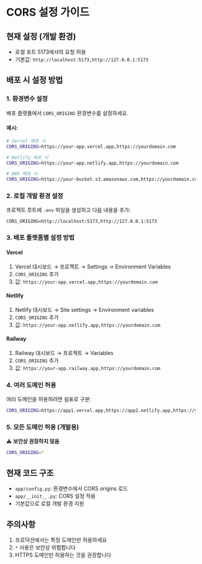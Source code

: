 # CORS 설정 가이드

## 현재 설정 (개발 환경)
- 로컬 포트 5173에서의 요청 허용
- 기본값: `http://localhost:5173,http://127.0.0.1:5173`

## 배포 시 설정 방법

### 1. 환경변수 설정
배포 플랫폼에서 `CORS_ORIGINS` 환경변수를 설정하세요.

#### 예시:
```bash
# Vercel 배포 시
CORS_ORIGINS=https://your-app.vercel.app,https://yourdomain.com

# Netlify 배포 시  
CORS_ORIGINS=https://your-app.netlify.app,https://yourdomain.com

# AWS 배포 시
CORS_ORIGINS=https://your-bucket.s3.amazonaws.com,https://yourdomain.com
```

### 2. 로컬 개발 환경 설정
프로젝트 루트에 `.env` 파일을 생성하고 다음 내용을 추가:

```env
CORS_ORIGINS=http://localhost:5173,http://127.0.0.1:5173
```

### 3. 배포 플랫폼별 설정 방법

#### Vercel
1. Vercel 대시보드 → 프로젝트 → Settings → Environment Variables
2. `CORS_ORIGINS` 추가
3. 값: `https://your-app.vercel.app,https://yourdomain.com`

#### Netlify
1. Netlify 대시보드 → Site settings → Environment variables
2. `CORS_ORIGINS` 추가
3. 값: `https://your-app.netlify.app,https://yourdomain.com`

#### Railway
1. Railway 대시보드 → 프로젝트 → Variables
2. `CORS_ORIGINS` 추가
3. 값: `https://your-app.railway.app,https://yourdomain.com`

### 4. 여러 도메인 허용
여러 도메인을 허용하려면 쉼표로 구분:

```bash
CORS_ORIGINS=https://app1.vercel.app,https://app2.netlify.app,https://yourdomain.com
```

### 5. 모든 도메인 허용 (개발용)
⚠️ **보안상 권장하지 않음**

```bash
CORS_ORIGINS=*
```

## 현재 코드 구조
- `app/config.py`: 환경변수에서 CORS origins 로드
- `app/__init__.py`: CORS 설정 적용
- 기본값으로 로컬 개발 환경 지원

## 주의사항
1. 프로덕션에서는 특정 도메인만 허용하세요
2. `*` 사용은 보안상 위험합니다
3. HTTPS 도메인만 허용하는 것을 권장합니다 